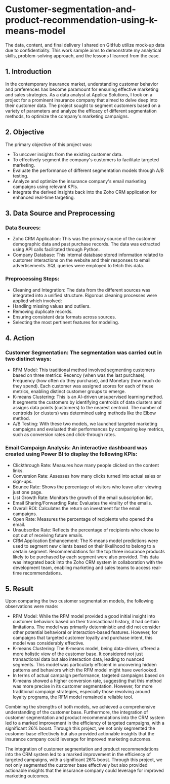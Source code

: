 # Customer-segmentation-and-product-recommendation-using-k-means-model
The data, content, and final delivery I shared on GitHub utilize mock-up data due to confidentiality. This work sample aims to demonstrate my analytical skills, problem-solving approach, and the lessons I learned from the case.

## 1. Introduction
In the contemporary insurance market, understanding customer behavior and preferences has become paramount for ensuring effective marketing and sales strategies. As a data analyst at Applica Solutions, I took on a project for a prominent insurance company that aimed to delve deep into their customer data. The project sought to segment customers based on a variety of parameters and analyze the efficacy of different segmentation methods, to optimize the company's marketing campaigns.

## 2. Objective
The primary objective of this project was:

- To uncover insights from the existing customer data.
- To effectively segment the company's customers to facilitate targeted marketing.
- Evaluate the performance of different segmentation models through A/B testing.
- Analyze and optimize the insurance company's email marketing campaigns using relevant KPIs.
- Integrate the derived insights back into the Zoho CRM application for enhanced real-time targeting.

## 3. Data Source and Preprocessing

### Data Sources:
- Zoho CRM Application: This was the primary source of the customer demographic data and past purchase records. The data was extracted using API calls facilitated through Python.
- Company Database: This internal database stored information related to customer interactions on the website and their responses to email advertisements. SQL queries were employed to fetch this data.

### Preprocessing Steps:
- Cleaning and Integration: The data from the different sources was integrated into a unified structure. Rigorous cleaning processes were applied which involved:
- Handling missing values and outliers.
- Removing duplicate records.
- Ensuring consistent data formats across sources.
- Selecting the most pertinent features for modeling.
  
## 4. Action

### Customer Segmentation: The segmentation was carried out in two distinct ways:
- RFM Model: This traditional method involved segmenting customers based on three metrics: Recency (when was the last purchase), Frequency (how often do they purchase), and Monetary (how much do they spend). Each customer was assigned scores for each of these metrics, enabling distinct customer groups to emerge.
- K-means Clustering: This is an AI-driven unsupervised learning method. It segments the customers by identifying centroids of data clusters and assigns data points (customers) to the nearest centroid. The number of centroids (or clusters) was determined using methods like the Elbow method.
- A/B Testing: With these two models, we launched targeted marketing campaigns and evaluated their performances by comparing key metrics, such as conversion rates and click-through rates.

### Email Campaign Analysis: An interactive dashboard was created using Power BI to display the following KPIs:
- Clickthrough Rate: Measures how many people clicked on the content links.
- Conversion Rate: Assesses how many clicks turned into actual sales or sign-ups.
- Bounce Rate: Shows the percentage of visitors who leave after viewing just one page.
- List Growth Rate: Monitors the growth of the email subscription list.
- Email Sharing/Forwarding Rate: Evaluates the virality of the emails.
- Overall ROI: Calculates the return on investment for the email campaigns.
- Open Rate: Measures the percentage of recipients who opened the email.
- Unsubscribe Rate: Reflects the percentage of recipients who chose to opt out of receiving future emails.
- CRM Application Enhancement: The K-means model predictions were used to segment new clients based on their likelihood to belong to a certain segment. Recommendations for the top three insurance products likely to be purchased by each segment were also provided. This data was integrated back into the Zoho CRM system in collaboration with the development team, enabling marketing and sales teams to access real-time recommendations.

## 5. Result
Upon comparing the two customer segmentation models, the following observations were made:
- RFM Model: While the RFM model provided a good initial insight into customer behaviors based on their transactional history, it had certain limitations. The model was primarily deterministic and did not consider other potential behavioral or interaction-based features. However, for campaigns that targeted customer loyalty and purchase intent, this model was considerably effective.
- K-means Clustering: The K-means model, being data-driven, offered a more holistic view of the customer base. It considered not just transactional data but also interaction data, leading to nuanced segments. This model was particularly efficient in uncovering hidden patterns and behaviors which the RFM model might have overlooked.
- In terms of actual campaign performance, targeted campaigns based on K-means showed a higher conversion rate, suggesting that this method was more precise in its customer segmentation. However, for more traditional campaign strategies, especially those revolving around loyalty programs, the RFM model remained a reliable tool.

Combining the strengths of both models, we achieved a comprehensive understanding of the customer base. Furthermore, the integration of customer segmentation and product recommendations into the CRM system led to a marked improvement in the efficiency of targeted campaigns, with a significant 26% boost. Through this project, we not only segmented the customer base effectively but also provided actionable insights that the insurance company could leverage for improved marketing outcomes.

The integration of customer segmentation and product recommendations into the CRM system led to a marked improvement in the efficiency of targeted campaigns, with a significant 26% boost. Through this project, we not only segmented the customer base effectively but also provided actionable insights that the insurance company could leverage for improved marketing outcomes.
